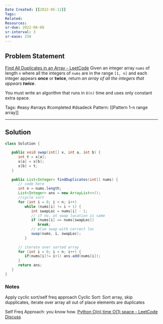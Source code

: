 ```yaml
---
Date Created: [[2022-05-12]]
Tags: 
Related: 
Resources: 
sr-due: 2022-06-08
sr-interval: 3
sr-ease: 250
---
```


## Problem Statement
[Find All Duplicates in an Array - LeetCode](https://leetcode.com/problems/find-all-duplicates-in-an-array/)
Given an integer array `nums` of length `n` where all the integers of `nums` are in the range `[1, n]` and each integer appears **once** or **twice**, return _an array of all the integers that appears **twice**_.

You must write an algorithm that runs in `O(n)` time and uses only constant extra space.

Tags:  #easy #arrays #completed #dsadeck 
Pattern: [[Pattern 1-n range array]]

---

## Solution
``` java
class Solution {  
     
   public void swap(int[] x, int a, int b) {  
      int t = x[a];  
      x[a] = x[b];  
      x[b] = t;  
   }  
     
   public List<Integer> findDuplicates(int[] nums) {  
      // code here  
      int n = nums.length;  
      List<Integer> ans = new ArrayList<>();  
      //cycle sort  
      for (int i = 0; i < n; i++)  
         while (nums[i] != i + 1) {  
            int swapLoc = nums[i] - 1;  
            // if no. at swap location is same  
            if (nums[i] == nums[swapLoc])  
               break;  
            // else swap with correct loc  
            swap(nums, i, swapLoc);  
         }  
        
      // iterate over sorted array  
      for (int i = 0; i < n; i++) {  
         if(nums[i]!= i+1) ans.add(nums[i]);  
      }  
      return ans;  
   }  
}
```

### Notes
Apply cyclic sort/self freq approach
Cyclic Sort: Sort array, skip dupplicates, iterate over array
all out of place elements are duplicates

Self Freq Approach: you know how. [Python O(n) time O(1) space - LeetCode Discuss](https://leetcode.com/problems/find-all-duplicates-in-an-array/discuss/92390/Python-O(n)-time-O(1)-space)


